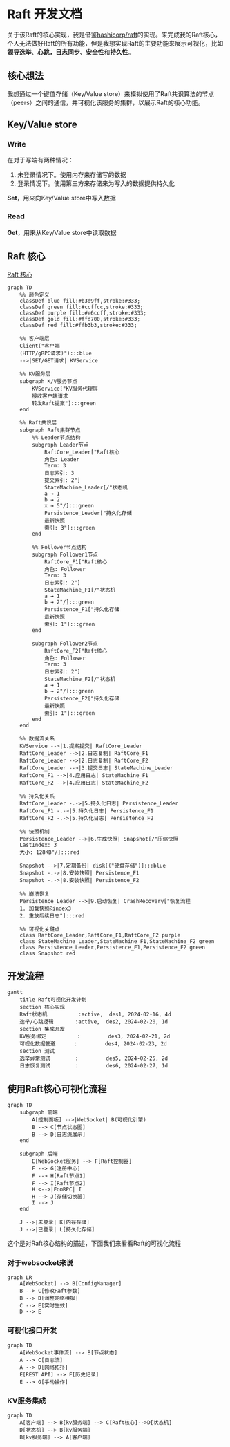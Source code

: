 # Raft 开发文档

关于该Raft的核心实现，我是借鉴[hashicorp/raft](https://github.com/hashicorp/raft)的实现。来完成我的Raft核心，个人无法做好Raft的所有功能，但是我想实现Raft的主要功能来展示可视化，比如**领导选举**、**心跳，日志同步**、**安全性**和**持久性**。

## 核心想法

我想通过一个键值存储（Key/Value store）来模拟使用了Raft共识算法的节点（peers）之间的通信，并可视化该服务的集群，以展示Raft的核心功能。

## Key/Value store

### Write

在对于写端有两种情况：

1. 未登录情况下。使用内存来存储写的数据
2. 登录情况下。使用第三方来存储来为写入的数据提供持久化

**Set**，用来向Key/Value store中写入数据

### Read

**Get**，用来从Key/Value store中读取数据

## Raft 核心

[Raft 核心](core.md)

```mermaid
graph TD
    %% 颜色定义
    classDef blue fill:#b3d9ff,stroke:#333;
    classDef green fill:#ccffcc,stroke:#333;
    classDef purple fill:#e6ccff,stroke:#333;
    classDef gold fill:#ffd700,stroke:#333;
    classDef red fill:#ffb3b3,stroke:#333;

    %% 客户端层
    Client("客户端
    (HTTP/gRPC请求)"):::blue
    -->|SET/GET请求| KVService

    %% KV服务层
    subgraph K/V服务节点
        KVService["KV服务代理层
        接收客户端请求
        转发Raft提案"]:::green
    end

    %% Raft共识层
    subgraph Raft集群节点
        %% Leader节点结构
        subgraph Leader节点
            RaftCore_Leader["Raft核心
            角色: Leader
            Term: 3
            日志索引: 3
            提交索引: 2"]
            StateMachine_Leader[/"状态机
            a → 1
            b → 2
            x → 5"/]:::green
            Persistence_Leader["持久化存储
            最新快照
            索引: 3"]:::green
        end

        %% Follower节点结构
        subgraph Follower1节点
            RaftCore_F1["Raft核心
            角色: Follower
            Term: 3
            日志索引: 2"]
            StateMachine_F1[/"状态机
            a → 1
            b → 2"/]:::green
            Persistence_F1["持久化存储
            最新快照
            索引: 1"]:::green
        end

        subgraph Follower2节点
            RaftCore_F2["Raft核心
            角色: Follower
            Term: 3
            日志索引: 2"]
            StateMachine_F2[/"状态机
            a → 1
            b → 2"/]:::green
            Persistence_F2["持久化存储
            最新快照
            索引: 1"]:::green
        end
    end

    %% 数据流关系
    KVService -->|1.提案提交| RaftCore_Leader
    RaftCore_Leader -->|2.日志复制| RaftCore_F1
    RaftCore_Leader -->|2.日志复制| RaftCore_F2
    RaftCore_Leader -->|3.提交日志| StateMachine_Leader
    RaftCore_F1 -->|4.应用日志| StateMachine_F1
    RaftCore_F2 -->|4.应用日志| StateMachine_F2

    %% 持久化关系
    RaftCore_Leader -.->|5.持久化日志| Persistence_Leader
    RaftCore_F1 -.->|5.持久化日志| Persistence_F1
    RaftCore_F2 -.->|5.持久化日志| Persistence_F2

    %% 快照机制
    Persistence_Leader -->|6.生成快照| Snapshot[/"压缩快照
    LastIndex: 3
    大小: 128KB"/]:::red

    Snapshot -->|7.定期备份| disk[("硬盘存储")]:::blue
    Snapshot -.->|8.安装快照| Persistence_F1
    Snapshot -.->|8.安装快照| Persistence_F2

    %% 崩溃恢复
    Persistence_Leader -->|9.启动恢复| CrashRecovery["恢复流程
    1. 加载快照@index3
    2. 重放后续日志"]:::red

    %% 可视化关键点
    class RaftCore_Leader,RaftCore_F1,RaftCore_F2 purple
    class StateMachine_Leader,StateMachine_F1,StateMachine_F2 green
    class Persistence_Leader,Persistence_F1,Persistence_F2 green
    class Snapshot red

```

## 开发流程

```mermaid
gantt
    title Raft可视化开发计划
    section 核心实现
    Raft状态机          :active,  des1, 2024-02-16, 4d
    选举/心跳逻辑       :active,  des2, 2024-02-20, 1d
    section 集成开发
    KV服务绑定          :         des3, 2024-02-21, 2d
    可视化数据管道      :         des4, 2024-02-23, 2d
    section 测试
    选举异常测试        :         des5, 2024-02-25, 2d
    日志恢复测试        :         des6, 2024-02-27, 1d
```

## 使用Raft核心可视化流程

```mermaid
graph TD
    subgraph 前端
        A[控制面板] -->|WebSocket| B(可视化引擎)
        B --> C[节点状态图]
        B --> D[日志流展示]
    end

    subgraph 后端
        E[WebSocket服务] --> F[Raft控制器]
        F --> G[注册中心]
        F --> H[Raft节点1]
        F --> I[Raft节点2]
        H <-->|FooRPC| I
        H --> J[存储切换器]
        I --> J
    end

    J -->|未登录| K[内存存储]
    J -->|已登录| L[持久化存储]
```

这个是对Raft核心结构的描述，下面我们来看看Raft的可视化流程

### 对于websocket来说

```mermaid
graph LR
    A[WebSocket] --> B[ConfigManager]
    B --> C[修改Raft参数]
    B --> D[调整网络模拟]
    C --> E[实时生效]
    D --> E
```

### 可视化接口开发

```mermaid
graph TD
    A[WebSocket事件流] --> B[节点状态]
    A --> C[日志流]
    A --> D[网络拓扑]
    E[REST API] --> F[历史记录]
    E --> G[手动操作]
```

### KV服务集成

```mermaid
graph TD
    A[客户端] --> B[kv服务端] --> C[Raft核心]-->D[状态机]
    D[状态机] --> B[kv服务端]
    B[kv服务端] --> A[客户端]
```
